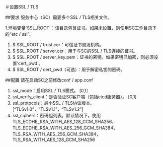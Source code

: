 ＃设置SSL / TLS

##要求
服务中心（SC）需要多个SSL / TLS相关文件。

1.环境变量'SSL_ROOT'：该目录包含证书。如果未设置，则使用SC工作目录下的“etc / ssl”。
1. $ SSL_ROOT / trust.cer：可信证书颁发机构。
1. $ SSL_ROOT / server.cer：用于与SC的SSL / TLS连接的证书。
1. $ SSL_ROOT / server_key.pem：证书的密钥。如果密钥已加密，则必须设置'cert_pwd'。
1. $ SSL_ROOT / cert_pwd（可选）：用于解密私钥的密码。

##配置
请在启动SC之前修改conf / app.conf

1. ssl_mode：启用SSL / TLS模式。 [0,1]
1. ssl_verify_client：是否验证SC客户端（包括etcd服务器）。 [0,1]
1. ssl_protocols：最小SSL / TLS协议版本。 [“TLSv1.0”，“TLSv1.1”，“TLSv1.2”]
1. ssl_ciphers：密码组列表。默认情况下，使用TLS_ECDHE_RSA_WITH_AES_128_GCM_SHA256，TLS_ECDHE_RSA_WITH_AES_256_GCM_SHA384，TLS_RSA_WITH_AES_256_GCM_SHA384，TLS_RSA_WITH_AES_128_GCM_SHA256